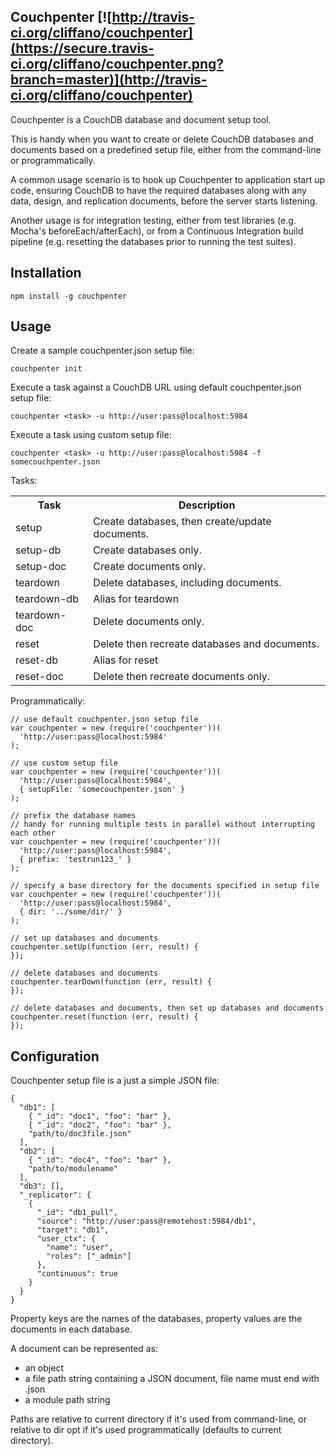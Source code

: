 Couchpenter [![http://travis-ci.org/cliffano/couchpenter](https://secure.travis-ci.org/cliffano/couchpenter.png?branch=master)](http://travis-ci.org/cliffano/couchpenter)
-----------

Couchpenter is a CouchDB database and document setup tool.

This is handy when you want to create or delete CouchDB databases and documents based on a predefined setup file, either from the command-line or programmatically.

A common usage scenario is to hook up Couchpenter to application start up code, ensuring CouchDB to have the required databases along with any data, design, and replication documents, before the server starts listening.

Another usage is for integration testing, either from test libraries (e.g. Mocha's beforeEach/afterEach), or from a Continuous Integration build pipeline (e.g. resetting the databases prior to running the test suites).

Installation
------------

    npm install -g couchpenter 

Usage
-----

Create a sample couchpenter.json setup file:

    couchpenter init

Execute a task against a CouchDB URL using default couchpenter.json setup file:

    couchpenter <task> -u http://user:pass@localhost:5984

Execute a task using custom setup file:

    couchpenter <task> -u http://user:pass@localhost:5984 -f somecouchpenter.json

Tasks:

<table>
<tr><th>Task</th><th>Description</th></tr>
<tr><td>setup</td><td>Create databases, then create/update documents.</td></tr>
<tr><td>setup-db</td><td>Create databases only.</td></tr>
<tr><td>setup-doc</td><td>Create documents only.</td></tr>
<tr><td>teardown</td><td>Delete databases, including documents.</td></tr>
<tr><td>teardown-db</td><td>Alias for teardown</td></tr>
<tr><td>teardown-doc</td><td>Delete documents only.</td></tr>
<tr><td>reset</td><td>Delete then recreate databases and documents.</td></tr>
<tr><td>reset-db</td><td>Alias for reset</td></tr>
<tr><td>reset-doc</td><td>Delete then recreate documents only.</td></tr>
</table>

Programmatically:

    // use default couchpenter.json setup file
    var couchpenter = new (require('couchpenter'))(
      'http://user:pass@localhost:5984'
    );

    // use custom setup file
    var couchpenter = new (require('couchpenter'))(
      'http://user:pass@localhost:5984',
      { setupFile: 'somecouchpenter.json' }
    );

    // prefix the database names
    // handy for running multiple tests in parallel without interrupting each other
    var couchpenter = new (require('couchpenter'))(
      'http://user:pass@localhost:5984',
      { prefix: 'testrun123_' }
    );

    // specify a base directory for the documents specified in setup file
    var couchpenter = new (require('couchpenter'))(
      'http://user:pass@localhost:5984',
      { dir: '../some/dir/' }
    );

    // set up databases and documents
    couchpenter.setUp(function (err, result) {
    });

    // delete databases and documents
    couchpenter.tearDown(function (err, result) {
    });

    // delete databases and documents, then set up databases and documents
    couchpenter.reset(function (err, result) {
    });

Configuration
-------------

Couchpenter setup file is a just a simple JSON file:

    {
      "db1": [
        { "_id": "doc1", "foo": "bar" },
        { "_id": "doc2", "foo": "bar" },
        "path/to/doc3file.json"
      ],
      "db2": [
        { "_id": "doc4", "foo": "bar" },
        "path/to/modulename"
      ],
      "db3": [],
      "_replicator": {
        {
          "_id": "db1_pull",
          "source": "http://user:pass@remotehost:5984/db1",
          "target": "db1",
          "user_ctx": {
            "name": "user",
            "roles": ["_admin"]
          },
          "continuous": true
        }
      }
    }

Property keys are the names of the databases, property values are the documents in each database.

A document can be represented as:

* an object
* a file path string containing a JSON document, file name must end with .json
* a module path string

Paths are relative to current directory if it's used from command-line, or relative to dir opt if it's used programmatically (defaults to current directory).